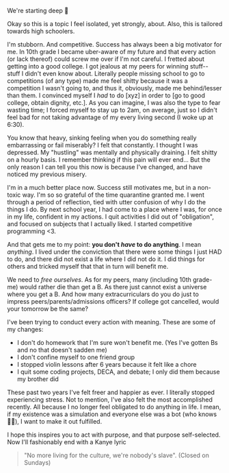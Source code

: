 We're starting deep 👀

Okay so this is a topic I feel isolated, yet strongly, about. Also, this is tailored towards high schoolers.

I'm stubborn. And competitive. Success has always been a big motivator for me. In 10th grade I became uber-aware of my future and that every action (or lack thereof) could screw me over if I'm not careful. I fretted about getting into a good college. I got jealous at my peers for winning stuff-- stuff I didn't even know about. Literally people missing school to go to competitions (of any type) made me feel shitty because it was a competition I wasn't going to, and thus it, obviously, made me behind/lesser than them. I convinced myself I *had* to do [xyz] in order to [go to good college, obtain dignity, etc.]. As you can imagine, I was also the type to fear wasting time; I forced myself to stay up to 2am, on average, just so I didn't feel bad for not taking advantage of my every living second (I woke up at 6:30). 

You know that heavy, sinking feeling when you do something really embarrassing or fail miserably? I felt that constantly. I thought I was depressed. My "hustling" was mentally and physically draining. I felt shitty on a hourly basis. I remember thinking if this pain will ever end... But the only reason I can tell you this now is because I've changed, and have noticed my previous misery. 

I'm in a much better place now. Success still motivates me, but in a non-toxic way. I'm so so grateful of the time quarantine granted me. I went through a period of reflection, tied with utter confusion of why I do the things I do. By next school year, I had come to a place where I was, for once in my life, confident in my actions. I quit activities I did out of "obligation", and focused on subjects that I actually liked. I started competitive programming <3. 

And that gets me to my point: **you don't *have* to do anything**. I mean *anything*. I lived under the conviction that there were some things I just HAD to do, and there did not exist a life where I did not do it. I did things for others and tricked myself that that in turn will benefit me. 

We need to *free ourselves*. As for my peers, many (including 10th grade-me) would rather die than get a B. As there just cannot exist a universe where you get a B. And how many extracurriculars do you do just to impress peers/parents/admissions officers? If college got cancelled, would your tomorrow be the same?

I've been trying to conduct every action with meaning. These are some of my changes:

- I don't do homework that I'm sure won't benefit me. (Yes I've gotten Bs and no that doesn't sadden me)
- I don't confine myself to one friend group
- I stopped violin lessons after 6 years because it felt like a chore 
- I quit some coding projects, DECA, and debate; I only did them because my brother did

These past two years I've felt freer and happier as ever. I literally stopped experiencing stress. Not to mention, I've also felt the most accomplished recently. All because I no longer feel obligated to do anything in life. I mean, if my existence was a simulation and everyone else was a bot (who knows 🤷‍♀️), I want to make it out fulfilled.

I hope this inspires you to act with purpose, and that purpose self-selected. Now I'll fashionably end with a Kanye lyric 
> "No more living for the culture, we're nobody's slave". (Closed on Sundays)
